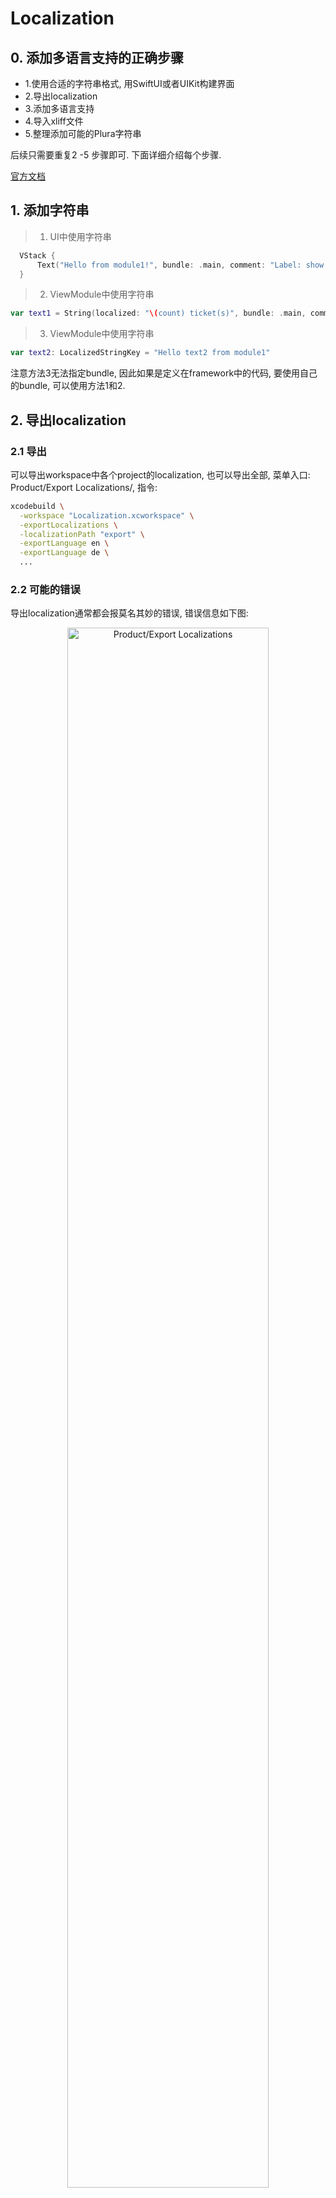 # Localization

## 0. 添加多语言支持的正确步骤

- 1.使用合适的字符串格式, 用SwiftUI或者UIKit构建界面
- 2.导出localization
- 3.添加多语言支持
- 4.导入xliff文件
- 5.整理添加可能的Plura字符串

后续只需要重复2 -5 步骤即可. 下面详细介绍每个步骤.

[官方文档](https://developer.apple.com/library/archive/documentation/MacOSX/Conceptual/BPInternational/LocalizingYourApp/LocalizingYourApp.html#//apple_ref/doc/uid/10000171i-CH5-SW1)

## 1. 添加字符串
> 1. UI中使用字符串

```swift
  VStack {
      Text("Hello from module1!", bundle: .main, comment: "Label: show hello from module1")
  }
```
> 2. ViewModule中使用字符串

```swift
var text1 = String(localized: "\(count) ticket(s)", bundle: .main, comment: "Label: quantities of tickets")
```
> 3. ViewModule中使用字符串

```swift
var text2: LocalizedStringKey = "Hello text2 from module1"
```
注意方法3无法指定bundle, 因此如果是定义在framework中的代码, 要使用自己的bundle, 可以使用方法1和2.


## 2. 导出localization

### 2.1 导出

可以导出workspace中各个project的localization, 也可以导出全部, 菜单入口: Product/Export Localizations/, 指令:
```bash
xcodebuild \
  -workspace "Localization.xcworkspace" \
  -exportLocalizations \
  -localizationPath "export" \
  -exportLanguage en \
  -exportLanguage de \
  ...
```
### 2.2 可能的错误

导出localization通常都会报莫名其妙的错误, 错误信息如下图:

<div align=center><img src="./resource/error.png" width="80%" height="80%" alt="Product/Export Localizations"/></div>

命令行错误如图:

```bash
xcodebuild: error: Unable to build project for localization string extraction
	Reason: Failed to build.
	Please see the build logs for failure description.
```

Xcode(13.2.1)的exportLocalizations有2个问题:
- 无法处理依赖关系, 导致编译错误
- 默认依赖`arm64`架构, `Release`模式(project设置有一项:`Use release for command-line build`, 指定scheme的除外), 但是无法指定.

### 2.3 解决方案
解决的方案是手动编译一遍, 在编译时指定架构`archs=arm64`, 指定模式`-configuration Release`(根据错误切换Debug还是Release)

[script](./resource/export.sh):

```bash
#!/usr/bin/env bash

set -euo pipefail

xcodebuild ARCHS=arm64 ONLY_ACTIVE_ARCH=NO -configuration Release \
  -workspace "Localization.xcworkspace" \
  -scheme "Localization" > /dev/null 2>&1

xcodebuild -quiet \
  -exportLocalizations \
  -localizationPath "export" \
  -exportLanguage en
```

## 3. 添加多语言支持

### 3.1 拷贝

由于目前project中还没有`Localizable.strings`文件, 需要从export目录中拷贝过来.

```bash
cp -r export/en.xcloc/Source\ Contents/ ./
```

然后添加到project文件中

### 3.2 添加支持的多语言

> 1. 为project添加localization支持
<div align=center><img src="./resource/add-localization.png" width="80%" height="80%" alt="Product/Export Localizations"/></div>

> 2. 为字符串文件添加对应的localization

<div align=center><img src="./resource/add-string-localization.png" width="80%" height="80%" alt="Product/Export Localizations"/></div>

## 4. 导入

导出的`xliff`文件可以拿给翻译团队进行翻译了, 翻译完会生成对应的`de.xliff`, `zh-Hans.xliff`等文件, 把这些文件导入到工程即可.

> 注意: 导入的本质是merge的过程, 必须要有diff才能生效.

因此有2个条件必备:
1. project必须有`Localizable.strings`文件, 并且这个文件是localize过的(在比如`en.lproj`目录里)
2. 有翻译发生 - 即`.xliff`文件中的`target`字符串有修改


```bash
xcodebuild -workspace "Localization.xcworkspace" -importLocalizations -localizationPath ./zh-Hans.xliff
```

## 5. Plura复数支持

在自动生成的`Localizable.strings`文件中可以看到一些带`%lld, %d`的字符串, 需要进行复数处理([官方文档](https://developer.apple.com/documentation/xcode/localizing-strings-that-contain-plurals)).

比如例子中的`%lld ticket(s)`就需要进行复数处理.

> 需要进行复数处理, 是因为不同语言在处理不同数量时, 使用的表示方法不同, 比如中文中一个苹果与多个苹果都是 `苹果`, 而英文中有`apple`和`apples`的区别, 有些语言比如俄语, 阿拉伯语, 甚至一个, 两个, 三个的表示方式都是不同的.

## 6. 子模块的多语言支持

一般的项目中会包含多个模块, 每个模块都是单独的framework, 有自己的project, 因此导出的时候有自己的字符串文件.

如果需要读取本module的字符串文件, 需要指定bundle, 方案可以参考swift package的方法:

```swift
import class Foundation.Bundle

private class BundleFinder {}

extension Foundation.Bundle {
    /// Returns the resource bundle associated with the current Swift module.
    static var module: Bundle = Bundle(for: BundleFinder.self)
}

...
Text("Text3 from module1", bundle: .module, comment: "Label: show Text3 from module1")
...
```

## 7. Screenshots

[官方文档](https://developer.apple.com/documentation/xcode/creating-screenshots-of-your-app-for-localizers)

[About screenshot](https://rderik.com/blog/understanding-xcuitest-screenshots-and-how-to-access-them/)

### 7.1 UI test

### 7.2 Test plan


# 4. 参考

[官方文档](https://developer.apple.com/documentation/xcode/exporting-localizations)

[About screenshot](https://rderik.com/blog/understanding-xcuitest-screenshots-and-how-to-access-them/)

[WWDC2021](https://developer.apple.com/videos/play/wwdc2021/10220/)